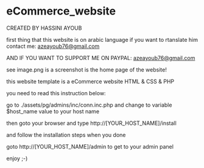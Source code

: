 # eCommerce_website

CREATED BY HASSINI AYOUB

first thing that this website is on arabic language
if you want to rtanslate him contact me:
azeayoub76@gmail.com

AND IF YOU WANT TO SUPPORT ME ON PAYPAL:
azeayoub76@gmail.com

see image.png is a screenshot is the home page of the website!

this website template is a eCommerce website HTML &amp; CSS &amp; PHP

you need to read this instruction below:

go to ./assets/pg/admins/inc/conn.inc.php
and change to variable $host_name value to your host name

then goto your browser and type http://[YOUR_HOST_NAME]/install

and follow the installation steps
when you done

goto http://[YOUR_HOST_NAME]/admin
to get to your admin panel

enjoy ;-)
